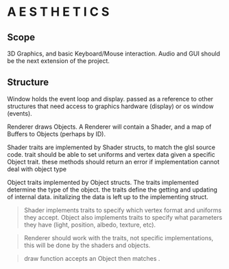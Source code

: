 # A E S T H E T I C S

## Scope

3D Graphics, and basic Keyboard/Mouse interaction. Audio and GUI should be the next extension of the project.

## Structure

Window holds the event loop and display.
passed as a reference to other structures that need access to graphics hardware (display) or os window (events).

Renderer draws Objects.
A Renderer will contain a Shader, and a map of Buffers to Objects (perhaps by ID).

Shader traits are implemented by Shader structs, to match the glsl source code.
trait should be able to set uniforms and vertex data given a specific Object trait.
these methods should return an error if implementation cannot deal with object type

Object traits implemented by Object structs. The traits implemented determine the type of the object.
the traits define the getting and updating of internal data.
initalizing the data is left up to the implementing struct.


> Shader implements traits to specify which vertex format and uniforms they accept.
> Object also implements traits to specify what parameters they have (light, position, albedo, texture, etc).

> Renderer should work with the traits, not specific implementations, this will be done by the shaders and objects.

> draw function accepts an Object then matches .

